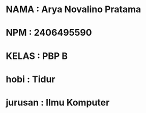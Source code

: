 # NAMA : Arya Novalino Pratama
# NPM : 2406495590
# KELAS : PBP B
# hobi : Tidur
# jurusan : Ilmu Komputer
